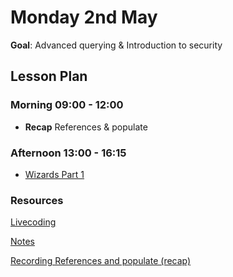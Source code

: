 # Monday 2nd May

**Goal**: Advanced querying & Introduction to security

## Lesson Plan

### Morning 09:00 - 12:00

+ **Recap** References & populate

### Afternoon 13:00 - 16:15

+ [Wizards Part 1](https://github.com/DigitalCareerInstitute/BE-Db-Wizards)

### Resources

[Livecoding](https://github.com/E07-2/livecoding-references-relationships)

[Notes](./02%20May_Notes.md)

[Recording References and populate (recap)](https://us02web.zoom.us/rec/share/bsLDxjqKqQ3fDDoeF8LVclOBUFhpdp5Gw6o_CHw0mOKt4vQ5u4M6YswrQH9pM3zF.VKNqZ5h6qtUQ-NAW)